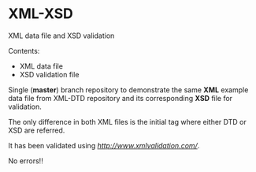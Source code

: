# XML-XSD
XML data file and XSD validation

Contents:
* XML data file 
* XSD validation file

Single (**master**) branch repository to demonstrate the same **XML** example data file from XML-DTD repository and its corresponding **XSD** file for validation.

The only difference in both XML files is the initial tag where either DTD or XSD are referred.

It has been validated using _http://www.xmlvalidation.com/_.

No errors!!

